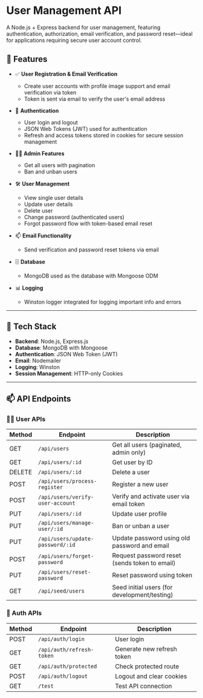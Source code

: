 # User Management API

A Node.js + Express backend for user management, featuring authentication, authorization, email verification, and password reset—ideal for applications requiring secure user account control.

## 🚀 Features

- ✅ **User Registration & Email Verification**

  - Create user accounts with profile image support and email verification via token
  - Token is sent via email to verify the user's email address

- 🔐 **Authentication**

  - User login and logout
  - JSON Web Tokens (JWT) used for authentication
  - Refresh and access tokens stored in cookies for secure session management

- 🧑‍💼 **Admin Features**

  - Get all users with pagination
  - Ban and unban users

- 🛠️ **User Management**

  - View single user details
  - Update user details
  - Delete user
  - Change password (authenticated users)
  - Forgot password flow with token-based email reset

- 📫 **Email Functionality**

  - Send verification and password reset tokens via email

- 🗄️ **Database**

  - MongoDB used as the database with Mongoose ODM

- 📊 **Logging**
  - Winston logger integrated for logging important info and errors

---

## 🧰 Tech Stack

- **Backend**: Node.js, Express.js
- **Database**: MongoDB with Mongoose
- **Authentication**: JSON Web Token (JWT)
- **Email**: Nodemailer
- **Logging**: Winston
- **Session Management**: HTTP-only Cookies

---

## 📫 API Endpoints

### 🧑‍💼 User APIs

| Method | Endpoint                         | Description                                   |
| ------ | -------------------------------- | --------------------------------------------- |
| GET    | `/api/users`                     | Get all users (paginated, admin only)         |
| GET    | `/api/users/:id`                 | Get user by ID                                |
| DELETE | `/api/users/:id`                 | Delete a user                                 |
| POST   | `/api/users/process-register`    | Register a new user                           |
| POST   | `/api/users/verify-user-account` | Verify and activate user via email token      |
| PUT    | `/api/users/:id`                 | Update user profile                           |
| PUT    | `/api/users/manage-user/:id`     | Ban or unban a user                           |
| PUT    | `/api/users/update-password/:id` | Update password using old password and email  |
| POST   | `/api/users/forget-password`     | Request password reset (sends token to email) |
| PUT    | `/api/users/reset-password`      | Reset password using token                    |
| GET    | `/api/seed/users`                | Seed initial users (for development/testing)  |

### 👤 Auth APIs

| Method | Endpoint                  | Description                |
| ------ | ------------------------- | -------------------------- |
| POST   | `/api/auth/login`         | User login                 |
| GET    | `/api/auth/refresh-token` | Generate new refresh token |
| GET    | `/api/auth/protected`     | Check protected route      |
| POST   | `/api/auth/logout`        | Logout and clear cookies   |
| GET    | `/test`                   | Test API connection        |
